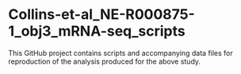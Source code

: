 # Collins-et-al_NE-R000875-1_obj3_mRNA-seq_scripts
This GitHub project contains scripts and accompanying data files for reproduction of the analysis produced for the above study.
